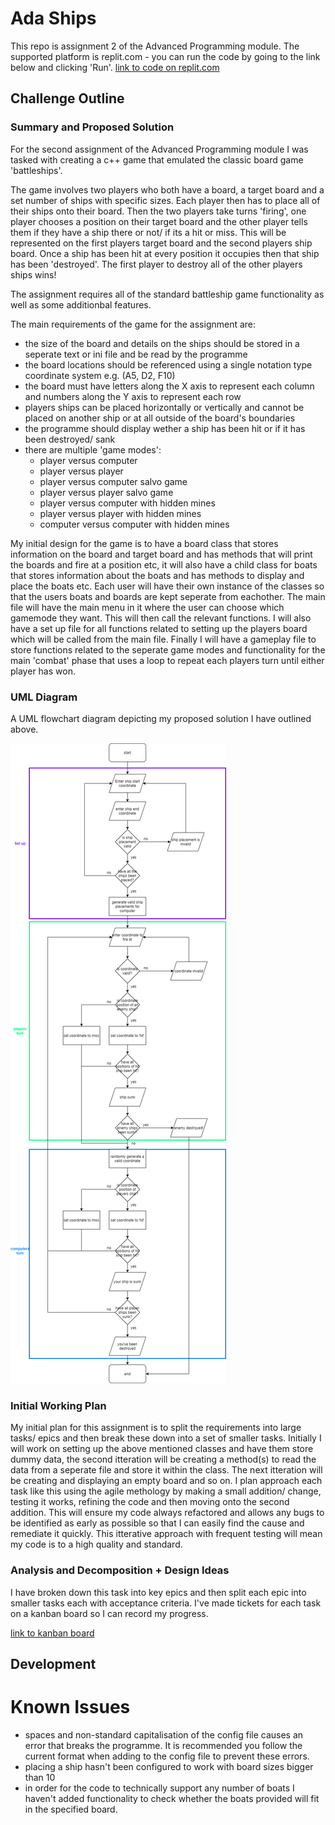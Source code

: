 # Ada Ships

This repo is assignment 2 of the Advanced Programming module.
The supported platform is replit.com - you can run the code by going to the link below and clicking 'Run'.
[link to code on replit.com](https://replit.com/@CharlieHodgkins/AdaShips#main.cpp)


## Challenge Outline
### Summary and Proposed Solution
For the second assignment of the Advanced Programming module I was tasked with creating a c++ game that emulated the classic board game 'battleships'. 

The game involves two players who both have a board, a target board and a set number of ships with specific sizes. Each player then has to place all of their ships onto their board. Then the two players take turns 'firing', one player chooses a position on their target board and the other player tells them if they have a ship there or not/ if its a hit or miss. This will be represented on the first players target board and the second players ship board. Once a ship has been hit at every position it occupies then that ship has been 'destroyed'. The first player to destroy all of the other players ships wins!

The assignment requires all of the standard battleship game functionality as well as some additionbal features.

The main requirements of the game for the assignment are:
- the size of the board and details on the ships should be stored in a seperate text or ini file and be read by the programme
- the board locations should be referenced using a single notation type coordinate system e.g. (A5, D2, F10)
- the board must have letters along the X axis to represent each column and numbers along the Y axis to represent each row
- players ships can be placed horizontally or vertically and cannot be placed on another ship or at all outside of the board's boundaries
- the programme should display wether a ship has been hit or if it has been destroyed/ sank
- there are multiple 'game modes':
  - player versus computer
  - player versus player
  - player versus computer salvo game
  - player versus player salvo game
  - player versus computer with hidden mines
  - player versus player with hidden mines
  - computer versus computer with hidden mines

My initial design for the game is to have a board class that stores information on the board and target board and has methods that will print the boards and fire at a position etc, it will also have a child class for boats that stores information about the boats and has methods to display and place the boats etc. Each user will have their own instance of the classes so that the users boats and boards are kept seperate from eachother. 
The main file will have the main menu in it where the user can choose which gamemode they want. This will then call the relevant functions.
I will also have a set up file for all functions related to setting up the players board which will be called from the main file.
Finally I will have a gameplay file to store functions related to the seperate game modes and functionality for the main 'combat' phase that uses a loop to repeat each players turn until either player has won.

### UML Diagram
A UML flowchart diagram depicting my proposed solution I have outlined above.

![Flowchart](/adaships-flowchart.png)

### Initial Working Plan
My initial plan for this assignment is to split the requirements into large tasks/ epics and then break these down into a set of smaller tasks. Initially I will work on setting up the above mentioned classes and have them store dummy data, the second itteration will be creating a method(s) to read the data from a seperate file and store it within the class. The next itteration will be creating and displaying an empty board and so on. 
I plan approach each task like this using the agile methology by making a small addition/ change, testing it works, refining the code and then moving onto the second addition. This will ensure my code always refactored and allows any bugs to be identified as early as possible so that I can easily find the cause and remediate it quickly. This itterative approach with frequent testing will mean my code is to a high quality and standard.

### Analysis and Decomposition + Design Ideas
I have broken down this task into key epics and then split each epic into smaller tasks each with acceptance criteria. 
I've made tickets for each task on a kanban board so I can record my progress.

[link to kanban board](https://trello.com/b/puDcYRLf)

## Development


# Known Issues
* spaces and non-standard capitalisation of the config file causes an error that breaks the programme. It is recommended you follow the current format when adding to the config file to prevent these errors.
* placing a ship hasn't been configured to work with board sizes bigger than 10
* in order for the code to technically support any number of boats I haven't added functionality to check whether the boats provided will fit in the specified board.